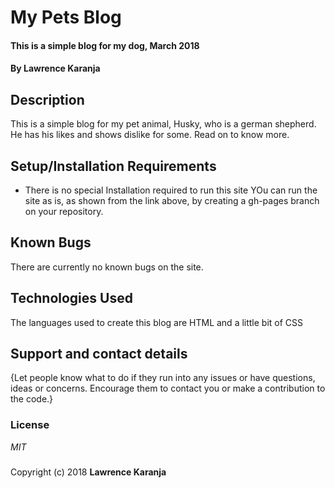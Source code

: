 # My Pets Blog
#### This is a simple blog for my dog, March 2018
#### By **Lawrence Karanja**
## Description
This is a simple blog for my pet animal, Husky, who is a german shepherd. He has his likes and shows dislike for some. Read on to know more.
## Setup/Installation Requirements
* There is no special Installation required to run this site
YOu can run the site as is, as shown from the link above, by creating a gh-pages branch on your repository.
## Known Bugs
There are currently no known bugs on the site.
## Technologies Used
The languages used to create this blog are HTML and a little bit of CSS
## Support and contact details
{Let people know what to do if they run into any issues or have questions, ideas or concerns.  Encourage them to contact you or make a contribution to the code.}
### License
*MIT*
###

Copyright (c) 2018 **Lawrence Karanja**
